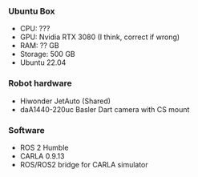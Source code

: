 ### Ubuntu Box
- CPU: ???
- GPU: Nvidia RTX 3080 (I think, correct if wrong)
- RAM: ?? GB
- Storage: 500 GB
- Ubuntu 22.04

### Robot hardware
- Hiwonder JetAuto (Shared)
- daA1440-220uc Basler Dart camera with CS mount

### Software
- ROS 2 Humble
- CARLA 0.9.13
- ROS/ROS2 bridge for CARLA simulator